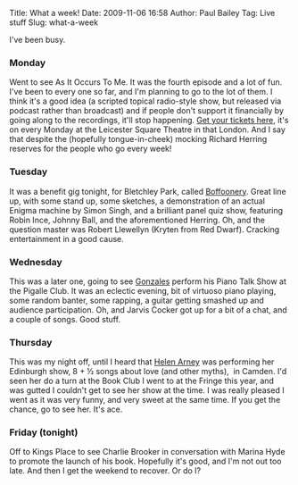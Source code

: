 Title: What a week!
Date: 2009-11-06 16:58
Author: Paul Bailey
Tag: Live stuff
Slug: what-a-week

I've been busy.

### Monday

Went to see As It Occurs To Me. It was the fourth episode and a lot of
fun. I've been to every one so far, and I'm planning to go to the lot of
them. I think it's a good idea (a scripted topical radio-style show, but
released via podcast rather than broadcast) and if people don't support
it financially by going along to the recordings, it'll stop happening.
[Get your tickets here][], it's on every Monday at the Leicester Square
Theatre in that London. And I say that despite the (hopefully
tongue-in-cheek) mocking Richard Herring reserves for the people who go
every week!

### Tuesday

It was a benefit gig tonight, for Bletchley Park, called [Boffoonery][].
Great line up, with some stand up, some sketches, a demonstration of an
actual Enigma machine by Simon Singh, and a brilliant panel quiz show,
featuring Robin Ince, Johnny Ball, and the aforementioned Herring. Oh,
and the question master was Robert Llewellyn (Kryten from Red Dwarf).
Cracking entertainment in a good cause.

### Wednesday

This was a later one, going to see [Gonzales][] perform his Piano Talk
Show at the Pigalle Club. It was an eclectic evening, bit of virtuoso
piano playing, some random banter, some rapping, a guitar getting
smashed up and audience participation. Oh, and Jarvis Cocker got up for
a bit of a chat, and a couple of songs. Good stuff.

### Thursday

This was my night off, until I heard that [Helen Arney][] was performing
her Edinburgh show, 8 + ½ songs about love (and other myths),  in
Camden. I'd seen her do a turn at the Book Club I went to at the Fringe
this year, and was gutted I couldn't get to see her show at the time. I
was really pleased I went as it was very funny, and very sweet at the
same time. If you get the chance, go to see her. It's ace.

### Friday (tonight)

Off to Kings Place to see Charlie Brooker in conversation with Marina
Hyde to promote the launch of his book. Hopefully it's good, and I'm not
out too late. And then I get the weekend to recover. Or do I?

  [Get your tickets here]: http://www.leicestersquaretheatre.com/lqt/show/S1251303475/Richard+Herring%3A+As+It+Occurs+To+Me
  [Boffoonery]: http://www.boffoonery.com/index.html
  [Gonzales]: http://en.wikipedia.org/wiki/Gonzales_%28musician%29
  [Helen Arney]: http://www.helenarney.com/
